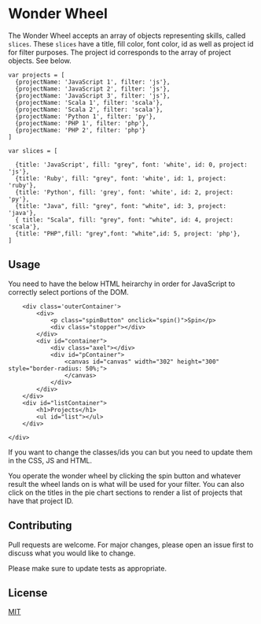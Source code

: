 # Wonder Wheel

The Wonder Wheel accepts an array of objects representing skills, called `slices`. These `slices` have a title, fill color, font color, id as well as project id for filter purposes. The project id corresponds to the array of project objects. See below.

```
var projects = [
  {projectName: 'JavaScript 1', filter: 'js'},
  {projectName: 'JavaScript 2', filter: 'js'},
  {projectName: 'JavaScript 3', filter: 'js'},
  {projectName: 'Scala 1', filter: 'scala'},
  {projectName: 'Scala 2', filter: 'scala'},
  {projectName: 'Python 1', filter: 'py'},
  {projectName: 'PHP 1', filter: 'php'},
  {projectName: 'PHP 2', filter: 'php'}
]

var slices = [

  {title: 'JavaScript', fill: "grey", font: 'white', id: 0, project: 'js'},
  {title: 'Ruby', fill: "grey", font: 'white', id: 1, project: 'ruby'},
  {title: 'Python', fill: 'grey', font: 'white', id: 2, project: 'py'},
  {title: "Java", fill: "grey", font: "white", id: 3, project: 'java'},
  { title: "Scala", fill: "grey", font: "white", id: 4, project: 'scala'},
  {title: "PHP",fill: "grey",font: "white",id: 5, project: 'php'},
]
```

## Usage

You need to have the below HTML heirarchy in order for JavaScript to correctly select portions of the DOM. 

```<div id='wrapper'>
    <div class='outerContainer'>
        <div>
            <p class="spinButton" onclick="spin()">Spin</p>
            <div class="stopper"></div>
        </div>
        <div id="container">
            <div class="axel"></div>
            <div id="pContainer">
                <canvas id="canvas" width="302" height="300" style="border-radius: 50%;">
                </canvas>
            </div>
        </div>
    </div>
    <div id="listContainer">
        <h1>Projects</h1>
        <ul id="list"></ul>
    </div>

</div>
```

If you want to change the classes/ids you can but you need to update them in the CSS, JS and HTML. 

You operate the wonder wheel by clicking the spin button and whatever result the wheel lands on is what will be used for your filter. You can also click on the titles in the pie chart sections to render a list of projects that have that project ID. 

## Contributing
Pull requests are welcome. For major changes, please open an issue first to discuss what you would like to change.

Please make sure to update tests as appropriate.

## License
[MIT](https://choosealicense.com/licenses/mit/)
